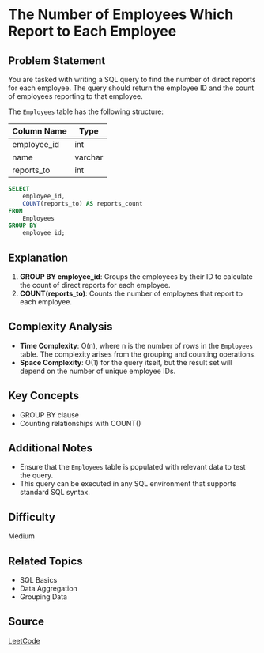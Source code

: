 # The Number of Employees Which Report to Each Employee

## Problem Statement
You are tasked with writing a SQL query to find the number of direct reports for each employee. The query should return the employee ID and the count of employees reporting to that employee.

The `Employees` table has the following structure:

| Column Name   | Type    |
|---------------|---------|
| employee_id   | int     |
| name          | varchar |
| reports_to    | int     |

```sql
SELECT 
    employee_id, 
    COUNT(reports_to) AS reports_count
FROM 
    Employees
GROUP BY 
    employee_id;
```

## Explanation
1. **GROUP BY employee_id**: Groups the employees by their ID to calculate the count of direct reports for each employee.
2. **COUNT(reports_to)**: Counts the number of employees that report to each employee.

## Complexity Analysis
- **Time Complexity**: O(n), where n is the number of rows in the `Employees` table. The complexity arises from the grouping and counting operations.
- **Space Complexity**: O(1) for the query itself, but the result set will depend on the number of unique employee IDs.

## Key Concepts
- GROUP BY clause
- Counting relationships with COUNT()

## Additional Notes
- Ensure that the `Employees` table is populated with relevant data to test the query.
- This query can be executed in any SQL environment that supports standard SQL syntax.

## Difficulty
Medium

## Related Topics
- SQL Basics
- Data Aggregation
- Grouping Data

## Source
[LeetCode](https://leetcode.com/problems/the-number-of-employees-which-report-to-each-employee/description/?envType=study-plan-v2&envId=top-sql-50)